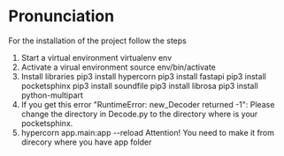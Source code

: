 # Pronunciation
For the installation of the project follow the steps

1. Start a virtual environment
    virtualenv env
2. Activate a virual environment
    source env/bin/activate
3. Install libraries
    pip3 install hypercorn
    pip3 install fastapi
    pip3 install pocketsphinx
    pip3 install soundfile
    pip3 install librosa
     pip3 install python-multipart
4. If you get this error "RuntimeError: new_Decoder returned -1":
        Please change the directory in Decode.py to the directory where is your pocketsphinx.
5. hypercorn app.main:app --reload
        Attention! You need to make it from direcory where you have app folder

